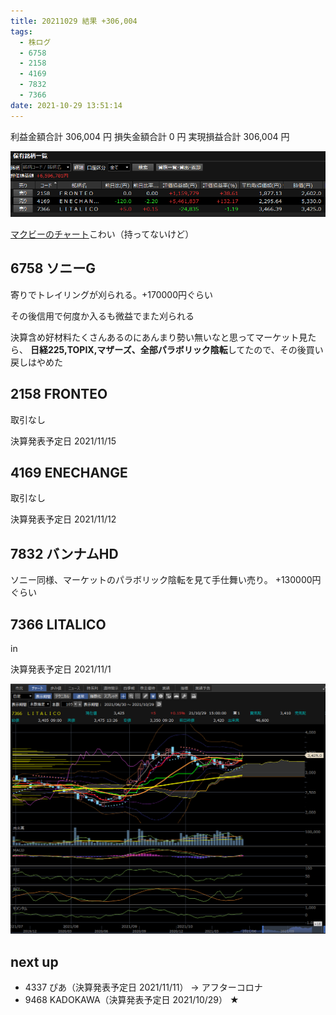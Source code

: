 ```yaml
---
title: 20211029 結果 +306,004
tags:
  - 株ログ
  - 6758
  - 2158
  - 4169
  - 7832
  - 7366
date: 2021-10-29 13:51:14
---
```


利益金額合計 306,004 円
損失金額合計 0 円
実現損益合計 306,004 円

![i](/kab/img/20211029000.png)

[マクビーのチャート](/kab/img/20211029009.png)こわい（持ってないけど）

## 6758 ソニーG

寄りでトレイリングが刈られる。+170000円ぐらい

その後信用で何度か入るも微益でまた刈られる

決算含め好材料たくさんあるのにあんまり勢い無いなと思ってマーケット見たら、 **日経225,TOPIX,マザーズ、全部パラボリック陰転**してたので、その後買い戻しはやめた

## 2158 FRONTEO

取引なし

決算発表予定日 2021/11/15

## 4169 ENECHANGE

取引なし

決算発表予定日 2021/11/12

## 7832 バンナムHD

ソニー同様、マーケットのパラボリック陰転を見て手仕舞い売り。 +130000円ぐらい

## 7366 LITALICO

in

決算発表予定日 2021/11/1

![i](/kab/img/20211029001.png)

## next up

- 4337 ぴあ（決算発表予定日 2021/11/11） → アフターコロナ
- 9468 KADOKAWA（決算発表予定日 2021/10/29） ★
